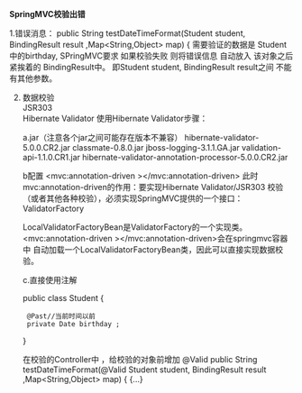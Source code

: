 **SpringMVC校验出错**

1.错误消息：
public String testDateTimeFormat(Student student, BindingResult result ,Map<String,Object> map) {
需要验证的数据是 Student中的birthday, SPringMVC要求 如果校验失败  则将错误信息 自动放入 该对象之后紧挨着的	BindingResult中。
即Student student, BindingResult result之间 不能有其他参数。

2. 数据校验   
	JSR303  
	Hibernate Validator 使用Hibernate Validator步骤：
	
	a.jar（注意各个jar之间可能存在版本不兼容）
	hibernate-validator-5.0.0.CR2.jar 	classmate-0.8.0.jar 	jboss-logging-3.1.1.GA.jar
	validation-api-1.1.0.CR1.jar 	hibernate-validator-annotation-processor-5.0.0.CR2.jar
	
	
	
	b配置
		<mvc:annotation-driven ></mvc:annotation-driven>
	此时mvc:annotation-driven的作用：要实现Hibernate Validator/JSR303 校验（或者其他各种校验），必须实现SpringMVC提供的一个接口：ValidatorFactory
	
	LocalValidatorFactoryBean是ValidatorFactory的一个实现类。
	<mvc:annotation-driven ></mvc:annotation-driven>会在springmvc容器中 自动加载一个LocalValidatorFactoryBean类，因此可以直接实现数据校验。
	
	c.直接使用注解
	
	public class Student {
	
		@Past//当前时间以前
		private Date birthday ;
	}
		
	
	在校验的Controller中 ，给校验的对象前增加 @Valid
			public String testDateTimeFormat(@Valid Student student, BindingResult result ,Map<String,Object> map) {
				{...}
	
	